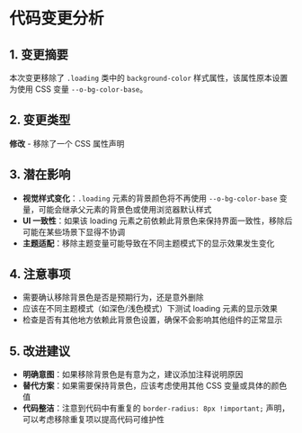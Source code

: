 # 代码变更分析

## 1. 变更摘要
本次变更移除了 `.loading` 类中的 `background-color` 样式属性，该属性原本设置为使用 CSS 变量 `--o-bg-color-base`。

## 2. 变更类型
**修改** - 移除了一个 CSS 属性声明

## 3. 潜在影响
- **视觉样式变化**：`.loading` 元素的背景颜色将不再使用 `--o-bg-color-base` 变量，可能会继承父元素的背景色或使用浏览器默认样式
- **UI 一致性**：如果该 loading 元素之前依赖此背景色来保持界面一致性，移除后可能在某些场景下显得不协调
- **主题适配**：移除主题变量可能导致在不同主题模式下的显示效果发生变化

## 4. 注意事项
- 需要确认移除背景色是否是预期行为，还是意外删除
- 应该在不同主题模式（如深色/浅色模式）下测试 loading 元素的显示效果
- 检查是否有其他地方依赖此背景色设置，确保不会影响其他组件的正常显示

## 5. 改进建议
- **明确意图**：如果移除背景色是有意为之，建议添加注释说明原因
- **替代方案**：如果需要保持背景色，应该考虑使用其他 CSS 变量或具体的颜色值
- **代码整洁**：注意到代码中有重复的 `border-radius: 8px !important;` 声明，可以考虑移除重复项以提高代码可维护性